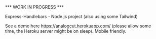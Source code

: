 *** WORK IN PROGRESS ***

Express-Handlebars - Node.js project (also using some Tailwind)

See a demo here https://analogcut.herokuapp.com/ (please allow some time, the Heroku server might be on sleep).
Mobile friendly. 